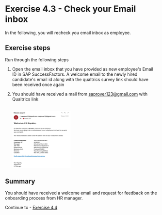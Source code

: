 # Exercise 4.3 - Check your Email inbox

In the following, you will recheck you email inbox as employee.

## Exercise steps

Run through the following steps
1. Open the email inbox that you have provided as new employee's Email ID in SAP SuccessFactors. A welcome email to the newly hired candidate's email id along with the qualtrics survey link should have been received once again

2. You should have received a mail from saprover123@gmail.com with Qualtrics link

    <br><img src="/exercises/ex3/images/img313.jpg" width=40%>


## Summary

You should have received a welcome email and request for feedback on the onboarding process from HR manager. 

Continue to - [Exercise 4.4](/exercises/ex4/ex44)
